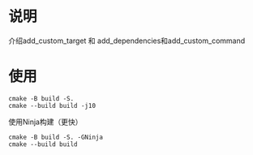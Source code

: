 # 说明
介绍add_custom_target 和 add_dependencies和add_custom_command

# 使用
```
cmake -B build -S. 
cmake --build build -j10
```

使用Ninja构建（更快）
```
cmake -B build -S. -GNinja
cmake --build build
```